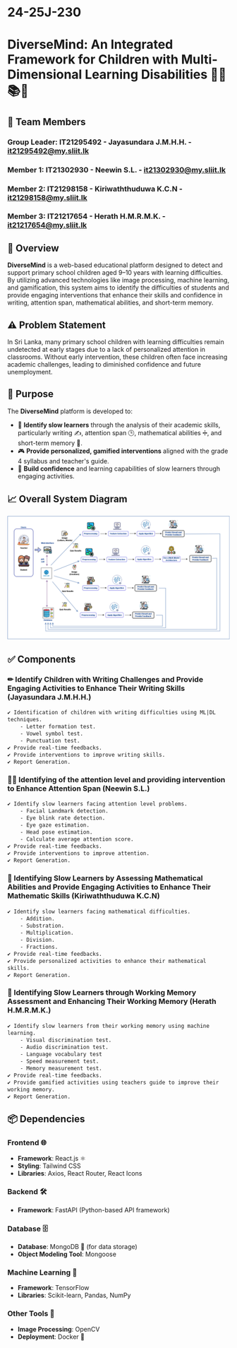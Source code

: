 # 24-25J-230

# DiverseMind: An Integrated Framework for Children with Multi-Dimensional Learning Disabilities  🙋‍♂📚📝

## 👥 Team  Members

### Group Leader: IT21295492 - Jayasundara J.M.H.H. - it21295492@my.sliit.lk

### Member 1: IT21302930 - Neewin S.L. - it21302930@my.sliit.lk

### Member 2: IT21298158 - Kiriwaththuduwa K.C.N - it21298158@my.sliit.lk

### Member 3: IT21217654 - Herath H.M.R.M.K. - it21217654@my.sliit.lk


## 🌟 Overview 

**DiverseMind** is a web-based educational platform designed to detect and support primary school children aged 9–10 years with learning difficulties. By utilizing advanced technologies like image processing, machine learning, and gamification, this system aims to identify the difficulties of students and provide engaging interventions that enhance their skills and confidence in writing, attention span, mathematical abilities, and short-term memory.

## ⚠️ Problem Statement 

In Sri Lanka, many primary school children with learning difficulties remain undetected at early stages due to a lack of personalized attention in classrooms. Without early intervention, these children often face increasing academic challenges, leading to diminished confidence and future unemployment.

## 🎯 Purpose

The **DiverseMind** platform is developed to:

- 🧩 **Identify slow learners** through the analysis of their academic skills, particularly writing ✍️, attention span 🕒, mathematical abilities ➗, and short-term memory       🧠.  
- 🎮 **Provide personalized, gamified interventions** aligned with the grade 4 syllabus and teacher's guide.  
- 🌱 **Build confidence** and learning capabilities of slow learners through engaging activities.  


## 📈 Overall System Diagram
![System Diagram](SystemDiagram_DiverseMind.png)

## ✅ Components

### ✏ Identify Children with Writing Challenges and Provide Engaging Activities to Enhance Their Writing Skills (Jayasundara J.M.H.H.)
    ✔️ Identification of children with writing difficulties using ML|DL techniques.
        - Letter formation test.
        - Vowel symbol test.
        - Punctuation test.
    ✔️ Provide real-time feedbacks.
    ✔️ Provide interventions to improve writing skills.
    ✔️ Report Generation.

### 🧑‍💻 Identifying of the attention level and providing intervention to Enhance Attention Span (Neewin S.L.)
    ✔️ Identify slow learners facing attention level problems.
        - Facial Landmark detection.
        - Eye blink rate detection.
        - Eye gaze estimation.
        - Head pose estimation.
        - Calculate average attention score.
    ✔️ Provide real-time feedbacks.
    ✔️ Provide interventions to improve attention.
    ✔️ Report Generation.

### 📐 Identifying Slow Learners by Assessing Mathematical Abilities and Provide Engaging Activities to Enhance Their Mathematic Skills (Kiriwaththuduwa K.C.N)
    ✔️ Identify slow learners facing mathematical difficulties.
        - Addition.
        - Substration.
        - Multiplication.
        - Division.
        - Fractions.
    ✔️ Provide real-time feedbacks.
    ✔️ Provide personalized activities to enhance their mathematical skills.
    ✔️ Report Generation.

### 🧠 Identifying Slow Learners through Working Memory Assessment and Enhancing Their Working Memory (Herath H.M.R.M.K.)
    ✔️ Identify slow learners from their working memory using machine learning.
        - Visual discrimination test.
        - Audio discrimination test.
        - Language vocabulary test
        - Speed measurement test.
        - Memory measurement test.
    ✔️ Provide real-time feedbacks.
    ✔️ Provide gamified activities using teachers guide to improve their working memory.
    ✔️ Report Generation.


## 📦 Dependencies

### **Frontend** 🌐
- **Framework**: React.js ⚛️  
- **Styling**: Tailwind CSS
- **Libraries**: Axios, React Router, React Icons  

### **Backend** 🛠️
- **Framework**: FastAPI (Python-based API framework)

### **Database** 🗄️
- **Database**: MongoDB 🍃 (for data storage)  
- **Object Modeling Tool**: Mongoose  

### **Machine Learning** 🤖
- **Framework**: TensorFlow  
- **Libraries**: Scikit-learn, Pandas, NumPy  

### **Other Tools** 🧰
- **Image Processing**: OpenCV  
- **Deployment**: Docker 🐳  




    




